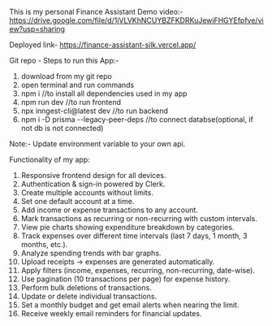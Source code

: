This is my personal Finance Assistant
Demo video:- https://drive.google.com/file/d/1jVLVKhNCUYBZFKDRKuJewiFHGYEfpfve/view?usp=sharing


Deployed link- https://finance-assistant-silk.vercel.app/

Git repo -
Steps to run this App:-
1. download from my git repo
2. open terminal and run commands
3. npm i    //to install all dependencies used in my app
4. npm run dev    //to run frontend
5. npx inngest-cli@latest dev   //to run backend
6. npm i -D prisma --legacy-peer-deps  //to connect databse(optional, if not db is not connected)

Note:- Update environment variable to your own api.


Functionality of my app:
1. Responsive frontend design for all devices.
2. Authentication & sign-in powered by Clerk.
3. Create multiple accounts without limits.
4. Set one default account at a time.
5. Add income or expense transactions to any account.
6. Mark transactions as recurring or non-recurring with custom intervals.
7. View pie charts showing expenditure breakdown by categories.
8. Track expenses over different time intervals (last 7 days, 1 month, 3 months, etc.).
9. Analyze spending trends with bar graphs.
10. Upload receipts → expenses are generated automatically.
11. Apply filters (income, expenses, recurring, non-recurring, date-wise).
12. Use pagination (10 transactions per page) for expense history.
13. Perform bulk deletions of transactions.
14. Update or delete individual transactions.
15. Set a monthly budget and get email alerts when nearing the limit.
16. Receive weekly email reminders for financial updates.





